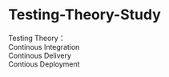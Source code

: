 # Testing-Theory-Study
Testing Theory：  
Continous Integration  
Continous Delivery  
Contious Deployment  
